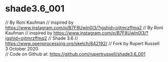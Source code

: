 # shade3.6_001
// By Roni Kaufman
// inspired by https://www.instagram.com/p/B7F8Uwln0l3/?igshid=oijtmrzffmq2
// By Roni Kaufman
// inspired by https://www.instagram.com/p/B7F8Uwln0l3/?igshid=oijtmrzffmq2
// Shade 3.6
// https://www.openprocessing.org/sketch/842192/
// Fork by Rupert Russell  3 October 2020  
// Code on Github at: https://github.com/rupertrussell/shade3.6_001
